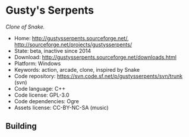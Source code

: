 # Gusty's Serpents

_Clone of Snake._

- Home: http://gustysserpents.sourceforge.net/, http://sourceforge.net/projects/gustysserpents/
- State: beta, inactive since 2014
- Download: http://gustysserpents.sourceforge.net/downloads.html
- Platform: Windows
- Keywords: action, arcade, clone, inspired by Snake
- Code repository: https://svn.code.sf.net/p/gustysserpents/svn/trunk (svn)
- Code language: C++
- Code license: GPL-3.0
- Code dependencies: Ogre
- Assets license: CC-BY-NC-SA (music)

## Building
